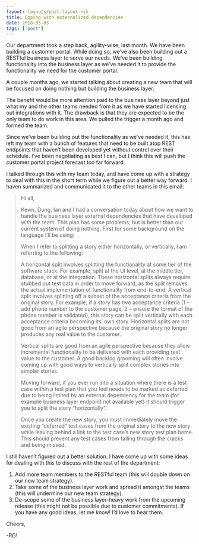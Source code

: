```yaml
---
layout: layouts/post-layout.njk 
title: Coping with externalized dependencies
date: 2018-05-03
tags: ['post']
---
```

Our department took a step back, agility-wise, last month.  We have been building a customer portal.  While doing so, we’ve also been building out a RESTful business layer to serve our needs.  We’ve been building functionality into the business layer as we’ve needed it to provide the functionality we need for the customer portal.

<!-- Excerpt Start -->
A couple months ago, we started talking about creating a new team that will be focused on doing nothing but building the business layer.
<!-- Excerpt End -->  The benefit would be more attention paid to the business layer beyond just what my and the other teams needed from it as we have started licensing out integrations with it.  The drawback is that they are expected to be the only team to do work in this area.  We pulled the trigger a month ago and formed the team.

Since we’ve been building out the functionality as we’ve needed it, this has left my team with a bunch of features that need to be built atop REST endpoints that haven’t been developed yet without control over their schedule.  I’ve been negotiating as best I can, but I think this will push the customer portal project forecast too far forward.

I talked through this with my team today, and have come up with a strategy to deal with this in the short term while we figure out a better way forward.  I haven summarized and communicated it to the other teams in this email:

<blockquote class="blockquote" markdown='1'>
Hi all,

Kevin, Dung, Ian and I had a conversation today about how we want to handle the business layer external dependencies that have developed with the team.  This plan has some problems, but is better than our current system of doing nothing.  First for some background on the language I’ll be using:

When I refer to splitting a story either horizontally, or vertically, I am referring to the following:

A horizontal split involves splitting the functionality at some tier of the software stack.  For example, split at the UI level, at the middle tier, database, or at the integration.  These horizontal splits always require stubbed out test data in order to move forward, as the split removes the actual implementation of functionality from end-to-end.
A vertical split involves splitting off a subset of the acceptance criteria from the original story.  For example, if a story has two acceptance criteria (1 – add phone number to the customer page, 2 – ensure the format of the phone number is validated), this story can be split vertically with each acceptance criteria becoming its’ own story.
Horizontal splits are not good from an agile perspective because the original story no longer produces any real value to the customer.

Vertical splits are good from an agile perspective because they allow incremental functionality to be delivered with each providing real value to the customer.  A good backlog grooming will often involve coming up with good ways to vertically split complex stories into simpler stories.

Moving forward, if you ever run into a situation where there is a test case within a test plan that you feel needs to be marked as deferred due to being limited by an external dependency for the team (for example business layer endpoint not available yet) it should trigger you to split the story “horizontally”.

Once you create the new story, you must immediately move the existing “deferred” test cases from the original story to the new story while leaving behind a link to the test case’s new story test plan home.  This should prevent any test cases from falling through the cracks and being missed.
</blockquote>

I still haven’t figured out a better solution.  I have come up with some ideas for dealing with this to discuss with the rest of the department:
 
1) Add more team members to the RESTful team (this will double down on our new team strategy).
2) Take some of the business layer work and spread it amongst the teams (this will undermine our new team strategy).
3) De-scope some of the business layer-heavy work from the upcoming release (this might not be possible due to customer commitments).
If you have any good ideas, let me know!  I’d love to hear them.

Cheers,

-RG!